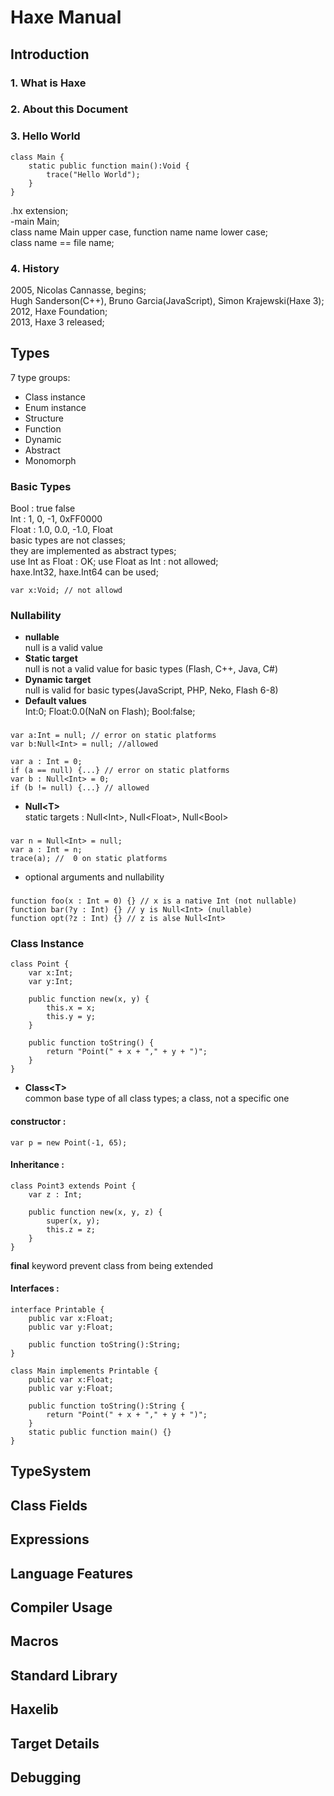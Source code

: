 # Haxe Manual  
## Introduction  
### 1. What is Haxe  
### 2. About this Document  
### 3. Hello World  
    class Main {
        static public function main():Void {
            trace("Hello World");
        }
    }
.hx extension;  
-main Main;  
class name Main upper case, function name name lower case;  
class name == file name;  
### 4. History  
2005, Nicolas Cannasse, begins;  
Hugh Sanderson(C++), Bruno Garcia(JavaScript), Simon Krajewski(Haxe 3);  
2012, Haxe Foundation;  
2013, Haxe 3 released;  
## Types  
7 type groups:
- Class instance  
- Enum instance  
- Structure  
- Function  
- Dynamic  
- Abstract  
- Monomorph  
### Basic Types  
Bool : true false  
Int : 1, 0, -1, 0xFF0000  
Float : 1.0, 0.0, -1.0, Float  
basic types are not classes;  
they are implemented as abstract types;  
use Int as Float : OK; use Float as Int : not allowed;  
haxe.Int32, haxe.Int64 can be used;  

    var x:Void; // not allowd  

### Nullability  
- **nullable**  
null is a valid value
- **Static target**  
null is not a valid value for basic types (Flash, C++, Java, C#)
- **Dynamic target**  
null is valid for basic types(JavaScript, PHP, Neko, Flash 6-8)
- **Default values**  
Int:0; Float:0.0(NaN on Flash); Bool:false;  
### 
    var a:Int = null; // error on static platforms
    var b:Null<Int> = null; //allowed

    var a : Int = 0;
    if (a == null) {...} // error on static platforms
    var b : Null<Int> = 0;
    if (b != null) {...} // allowed

- **Null\<T\>**  
static targets : Null\<Int\>, Null\<Float\>, Null\<Bool\>  
### 
    var n = Null<Int> = null;
    var a : Int = n;
    trace(a); //  0 on static platforms

- optional arguments and nullability  
### 
    function foo(x : Int = 0) {} // x is a native Int (not nullable)
    function bar(?y : Int) {} // y is Null<Int> (nullable)
    function opt(?z : Int) {} // z is alse Null<Int>
### Class Instance  
    class Point {
        var x:Int;
        var y:Int;

        public function new(x, y) {
            this.x = x;
            this.y = y;
        }

        public function toString() {
            return "Point(" + x + "," + y + ")";
        }
    }
- **Class\<T\>**  
common base type of all class types; a class, not a specific one  
#### constructor :  
    var p = new Point(-1, 65);
#### Inheritance :  
    class Point3 extends Point {
        var z : Int;

        public function new(x, y, z) {
            super(x, y);
            this.z = z;
        }
    }
**final** keyword prevent class from being extended  
#### Interfaces : 
    interface Printable {
        public var x:Float;
        public var y:Float;

        public function toString():String;
    }
    
    class Main implements Printable {
        public var x:Float;
        public var y:Float;

        public function toString():String {
            return "Point(" + x + "," + y + ")";
        }
        static public function main() {}
    }

## TypeSystem  
## Class Fields  
## Expressions  
## Language Features  
## Compiler Usage  
## Macros  
## Standard Library  
## Haxelib  
## Target Details  
## Debugging  